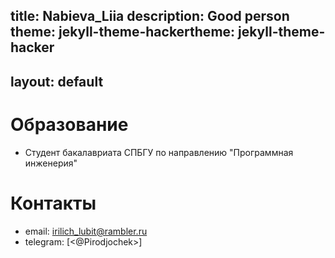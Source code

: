 title: Nabieva_Liia
description: Good person
theme: jekyll-theme-hackertheme: jekyll-theme-hacker
---
layout: default
---

# Образование
- Студент бакалавриата СПБГУ по направлению "Программная инженерия"
# Контакты
- email: <irilich_lubit@rambler.ru>
- telegram: [<@Pirodjochek>]

